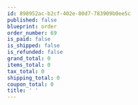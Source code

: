 ```yaml
---
id: 898952ac-b2cf-402e-80d7-783909b0ee5c
published: false
blueprint: order
order_number: 69
is_paid: false
is_shipped: false
is_refunded: false
grand_total: 0
items_total: 0
tax_total: 0
shipping_total: 0
coupon_total: 0
title: ' '
---
```

